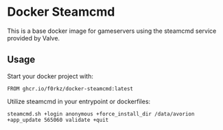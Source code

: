 # Docker Steamcmd

This is a base docker image for gameservers using the steamcmd service provided by Valve.

## Usage

Start your docker project with:

```
FROM ghcr.io/f0rkz/docker-steamcmd:latest
```

Utilize steamcmd in your entrypoint or dockerfiles:

```
steamcmd.sh +login anonymous +force_install_dir /data/avorion +app_update 565060 validate +quit
```
